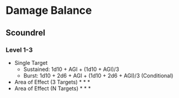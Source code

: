 # Damage Balance

## Scoundrel

### Level 1-3
* Single Target
    * Sustained: 1d10 + AGI + (1d10 + AGI)/3
    * Burst: 1d10 + 2d6 + AGI + (1d10 + 2d6 + AGI)/3 (Conditional)
* Area of Effect (3 Targets)
    *
    *
    *
* Area of Effect (N Targets)
    *
    *
    *
